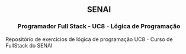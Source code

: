 <h2 align="center">
    SENAI
</h2>
<h3 align="center">
    Programador Full Stack  -  UC8 - Lógica de Programação
</h3>

Repositório de exercícios de lógica de programação UC8 - Curso de FullStack do SENAI
